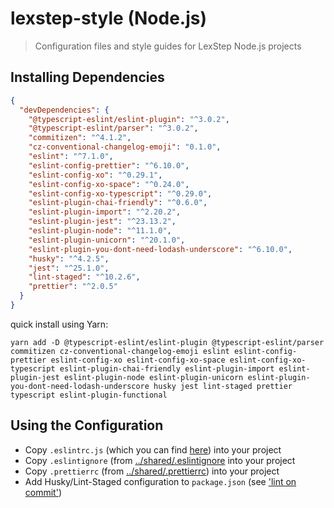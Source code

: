 # lexstep-style (Node.js)

> Configuration files and style guides for LexStep Node.js projects

## Installing Dependencies

```json
{
  "devDependencies": {
    "@typescript-eslint/eslint-plugin": "^3.0.2",
    "@typescript-eslint/parser": "^3.0.2",
    "commitizen": "^4.1.2",
    "cz-conventional-changelog-emoji": "0.1.0",
    "eslint": "^7.1.0",
    "eslint-config-prettier": "^6.10.0",
    "eslint-config-xo": "^0.29.1",
    "eslint-config-xo-space": "^0.24.0",
    "eslint-config-xo-typescript": "^0.29.0",
    "eslint-plugin-chai-friendly": "^0.6.0",
    "eslint-plugin-import": "^2.20.2",
    "eslint-plugin-jest": "^23.13.2",
    "eslint-plugin-node": "^11.1.0",
    "eslint-plugin-unicorn": "^20.1.0",
    "eslint-plugin-you-dont-need-lodash-underscore": "^6.10.0",
    "husky": "^4.2.5",
    "jest": "^25.1.0",
    "lint-staged": "^10.2.6",
    "prettier": "^2.0.5"
  }
}
```

quick install using Yarn:

```shell
yarn add -D @typescript-eslint/eslint-plugin @typescript-eslint/parser commitizen cz-conventional-changelog-emoji eslint eslint-config-prettier eslint-config-xo eslint-config-xo-space eslint-config-xo-typescript eslint-plugin-chai-friendly eslint-plugin-import eslint-plugin-jest eslint-plugin-node eslint-plugin-unicorn eslint-plugin-you-dont-need-lodash-underscore husky jest lint-staged prettier typescript eslint-plugin-functional
```

## Using the Configuration

- Copy `.eslintrc.js` (which you can find [here](./.eslintrc.js)) into your project
- Copy `.eslintignore` (from [../shared/.eslintignore](../shared/.eslintignore) into your project
- Copy `.prettierrc` (from [../shared/.prettierrc](../shared/.prettierrc)) into your project
- Add Husky/Lint-Staged configuration to `package.json` (see ['lint on commit'](../shared/lint-on-commit.md))

